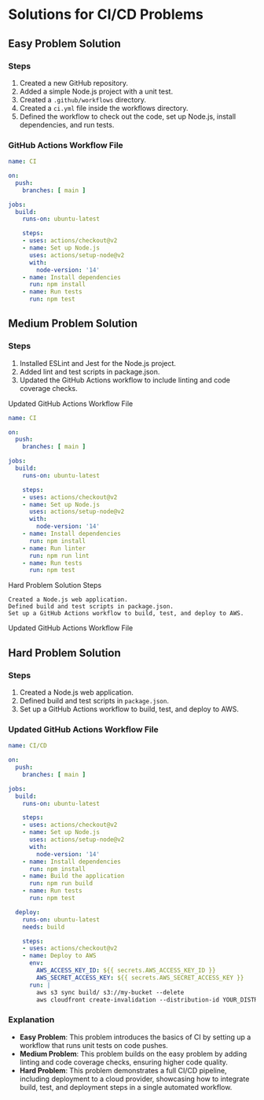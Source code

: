 # Solutions for CI/CD Problems

## Easy Problem Solution

### Steps

1. Created a new GitHub repository.
2. Added a simple Node.js project with a unit test.
3. Created a `.github/workflows` directory.
4. Created a `ci.yml` file inside the workflows directory.
5. Defined the workflow to check out the code, set up Node.js, install dependencies, and run tests.

### GitHub Actions Workflow File

```yaml
name: CI

on:
  push:
    branches: [ main ]

jobs:
  build:
    runs-on: ubuntu-latest

    steps:
    - uses: actions/checkout@v2
    - name: Set up Node.js
      uses: actions/setup-node@v2
      with:
        node-version: '14'
    - name: Install dependencies
      run: npm install
    - name: Run tests
      run: npm test
```
## Medium Problem Solution

### Steps

1. Installed ESLint and Jest for the Node.js project.
2. Added lint and test scripts in package.json.
3. Updated the GitHub Actions workflow to include linting and code  coverage checks.

Updated GitHub Actions Workflow File

```yaml
name: CI

on:
  push:
    branches: [ main ]

jobs:
  build:
    runs-on: ubuntu-latest

    steps:
    - uses: actions/checkout@v2
    - name: Set up Node.js
      uses: actions/setup-node@v2
      with:
        node-version: '14'
    - name: Install dependencies
      run: npm install
    - name: Run linter
      run: npm run lint
    - name: Run tests
      run: npm test
```
Hard Problem Solution
Steps

    Created a Node.js web application.
    Defined build and test scripts in package.json.
    Set up a GitHub Actions workflow to build, test, and deploy to AWS.

Updated GitHub Actions Workflow File

## Hard Problem Solution

### Steps

1. Created a Node.js web application.
2. Defined build and test scripts in `package.json`.
3. Set up a GitHub Actions workflow to build, test, and deploy to AWS.

### Updated GitHub Actions Workflow File

```yaml
name: CI/CD

on:
  push:
    branches: [ main ]

jobs:
  build:
    runs-on: ubuntu-latest

    steps:
    - uses: actions/checkout@v2
    - name: Set up Node.js
      uses: actions/setup-node@v2
      with:
        node-version: '14'
    - name: Install dependencies
      run: npm install
    - name: Build the application
      run: npm run build
    - name: Run tests
      run: npm test

  deploy:
    runs-on: ubuntu-latest
    needs: build

    steps:
    - uses: actions/checkout@v2
    - name: Deploy to AWS
      env:
        AWS_ACCESS_KEY_ID: ${{ secrets.AWS_ACCESS_KEY_ID }}
        AWS_SECRET_ACCESS_KEY: ${{ secrets.AWS_SECRET_ACCESS_KEY }}
      run: |
        aws s3 sync build/ s3://my-bucket --delete
        aws cloudfront create-invalidation --distribution-id YOUR_DISTRIBUTION_ID --paths "/*"
```

### Explanation

- **Easy Problem**: This problem introduces the basics of CI by setting up a workflow that runs unit tests on code pushes.
- **Medium Problem**: This problem builds on the easy problem by adding linting and code coverage checks, ensuring higher code quality.
- **Hard Problem**: This problem demonstrates a full CI/CD pipeline, including deployment to a cloud provider, showcasing how to integrate build, test, and deployment steps in a single automated workflow.
```